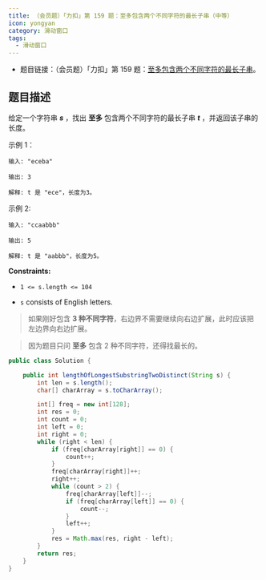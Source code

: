 ```yaml
---
title: （会员题）「力扣」第 159 题：至多包含两个不同字符的最长子串（中等）
icon: yongyan
category: 滑动窗口
tags:
  - 滑动窗口
---
```


+ 题目链接：（会员题）「力扣」第 159 题：[至多包含两个不同字符的最长子串](https://leetcode-cn.com/problems/longest-substring-with-at-most-two-distinct-characters/)。


## 题目描述

给定一个字符串 ***s*** ，找出 **至多** 包含两个不同字符的最长子串 ***t*** ，并返回该子串的长度。

示例 1：

```
输入: "eceba"

输出: 3

解释: t 是 "ece"，长度为3。
```

示例 2:

```
输入: "ccaabbb"

输出: 5

解释: t 是 "aabbb"，长度为5。
```

**Constraints:**

- `1 <= s.length <= 104`

- `s` consists of English letters.

> 如果刚好包含 **3 种不同字符**，右边界不需要继续向右边扩展，此时应该把左边界向右边扩展。

> 因为题目只问 **至多** 包含 2 种不同字符，还得找最长的。

```java
public class Solution {

    public int lengthOfLongestSubstringTwoDistinct(String s) {
        int len = s.length();
        char[] charArray = s.toCharArray();

        int[] freq = new int[128];
        int res = 0;
        int count = 0;
        int left = 0;
        int right = 0;
        while (right < len) {
            if (freq[charArray[right]] == 0) {
                count++;
            }
            freq[charArray[right]]++;
            right++;
            while (count > 2) {
                freq[charArray[left]]--;
                if (freq[charArray[left]] == 0) {
                    count--;
                }
                left++;
            }
            res = Math.max(res, right - left);
        }
        return res;
    }
}
```

#### 